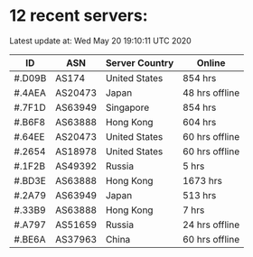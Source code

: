 # 12 recent servers:

Latest update at: Wed May 20 19:10:11 UTC 2020

| ID | ASN | Server Country | Online |
| -- | --- | -------------- | ------ |
| #.D09B | AS174 | United States | 854 hrs |
| #.4AEA | AS20473 | Japan | 48 hrs offline |
| #.7F1D | AS63949 | Singapore | 854 hrs |
| #.B6F8 | AS63888 | Hong Kong | 604 hrs |
| #.64EE | AS20473 | United States | 60 hrs offline |
| #.2654 | AS18978 | United States | 60 hrs offline |
| #.1F2B | AS49392 | Russia | 5 hrs |
| #.BD3E | AS63888 | Hong Kong | 1673 hrs |
| #.2A79 | AS63949 | Japan | 513 hrs |
| #.33B9 | AS63888 | Hong Kong | 7 hrs |
| #.A797 | AS51659 | Russia | 24 hrs offline |
| #.BE6A | AS37963 | China | 60 hrs offline |

